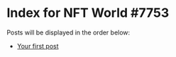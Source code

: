 # Index for NFT World #7753
Posts will be displayed in the order below:

- [Your first post](./001-first.md)

